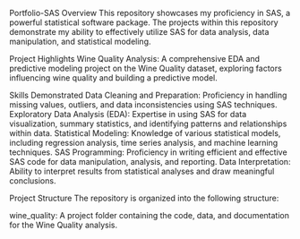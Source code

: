 Portfolio-SAS
Overview This repository showcases my proficiency in SAS, a powerful statistical software package. The projects within this repository demonstrate my ability to effectively utilize SAS for data analysis, data manipulation, and statistical modeling.

Project Highlights Wine Quality Analysis: A comprehensive EDA and predictive modeling project on the Wine Quality dataset, exploring factors influencing wine quality and building a predictive model.

Skills Demonstrated Data Cleaning and Preparation: Proficiency in handling missing values, outliers, and data inconsistencies using SAS techniques. Exploratory Data Analysis (EDA): Expertise in using SAS for data visualization, summary statistics, and identifying patterns and relationships within data. Statistical Modeling: Knowledge of various statistical models, including regression analysis, time series analysis, and machine learning techniques. SAS Programming: Proficiency in writing efficient and effective SAS code for data manipulation, analysis, and reporting. Data Interpretation: Ability to interpret results from statistical analyses and draw meaningful conclusions.

Project Structure The repository is organized into the following structure:

wine_quality: A project folder containing the code, data, and documentation for the Wine Quality analysis.
